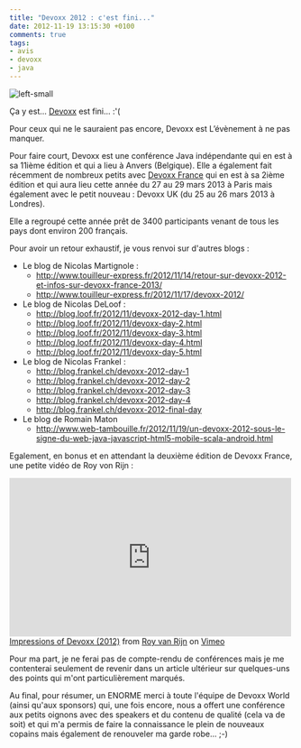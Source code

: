 ```yaml
---
title: "Devoxx 2012 : c'est fini..."
date: 2012-11-19 13:15:30 +0100
comments: true
tags: 
- avis
- devoxx
- java
---
```

![left-small](http://1.bp.blogspot.com/-TdkQLPVtGoU/UKkTTw9Zn7I/AAAAAAAAAwM/kdDLDr0zwDw/s1600/devoxxLogo.png)

Ça y est... [Devoxx](http://devoxx.com/) est fini... :'(

Pour ceux qui ne le sauraient pas encore, Devoxx est L’évènement à ne pas manquer.

Pour faire court, Devoxx est une conférence Java indépendante qui en est à sa 11ième édition et qui a lieu à Anvers (Belgique). Elle a également fait récemment de nombreux petits avec [Devoxx France](http://devoxx.fr/) qui en est à sa 2ième édition et qui aura lieu cette année du 27 au 29 mars 2013 à Paris mais également avec le petit nouveau : Devoxx UK (du 25 au 26 mars 2013 à Londres).

Elle a regroupé cette année prêt de 3400 participants venant de tous les pays dont environ 200 français.

<!-- more -->

Pour avoir un retour exhaustif, je vous renvoi sur d'autres blogs :

* Le blog de Nicolas Martignole :
	* http://www.touilleur-express.fr/2012/11/14/retour-sur-devoxx-2012-et-infos-sur-devoxx-france-2013/
	* http://www.touilleur-express.fr/2012/11/17/devoxx-2012/
* Le blog de Nicolas DeLoof :
	* http://blog.loof.fr/2012/11/devoxx-2012-day-1.html
	* http://blog.loof.fr/2012/11/devoxx-day-2.html
	* http://blog.loof.fr/2012/11/devoxx-day-3.html
	* http://blog.loof.fr/2012/11/devoxx-day-4.html
	* http://blog.loof.fr/2012/11/devoxx-day-5.html
* Le blog de Nicolas Frankel :
	* http://blog.frankel.ch/devoxx-2012-day-1
	* http://blog.frankel.ch/devoxx-2012-day-2
	* http://blog.frankel.ch/devoxx-2012-day-3
	* http://blog.frankel.ch/devoxx-2012-day-4
	* http://blog.frankel.ch/devoxx-2012-final-day
* Le blog de Romain Maton
	* http://www.web-tambouille.fr/2012/11/19/un-devoxx-2012-sous-le-signe-du-web-java-javascript-html5-mobile-scala-android.html

Egalement, en bonus et en attendant la deuxième édition de Devoxx France, une petite vidéo de Roy von Rijn :

<iframe allowfullscreen="allowfullscreen" frameborder="0" height="281" mozallowfullscreen="mozallowfullscreen" src="http://player.vimeo.com/video/53695846?badge=0" webkitallowfullscreen="webkitallowfullscreen" width="500"></iframe><a href="http://vimeo.com/53695846">Impressions of Devoxx (2012)</a> from <a href="http://vimeo.com/royvanrijn">Roy van Rijn</a> on <a href="http://vimeo.com/">Vimeo</a>

Pour ma part, je ne ferai pas de compte-rendu de conférences mais je me contenterai seulement de revenir dans un article ultérieur sur quelques-uns des points qui m'ont particulièrement marqués.

Au final, pour résumer, un ENORME merci à toute l'équipe de Devoxx World (ainsi qu'aux sponsors) qui, une fois encore, nous a offert une conférence aux petits oignons avec des speakers et du contenu de qualité (cela va de soit) et qui m'a permis de faire la connaissance le plein de nouveaux copains mais également de renouveler ma garde robe... ;-)